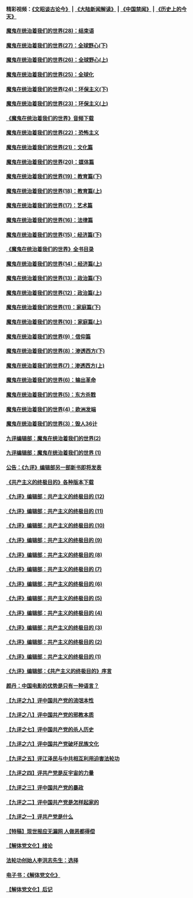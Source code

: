 #### 精彩视频：[《文昭谈古论今》](https://github.com/gfw-breaker/wenzhao/blob/master/README.md?t=01232130) | [《大陆新闻解读》](https://github.com/gfw-breaker/ntdtv-comedy/blob/master/README.md?t=01232130) | [《中国禁闻》](https://github.com/gfw-breaker/ntdtv-news/blob/master/README.md?t=01232130) | [《历史上的今天》](https://github.com/gfw-breaker/today-in-history/blob/master/README.md?t=01232130) 

#### [魔鬼在统治着我们的世界(28)：结束语](../pages/nsc422/n10936246.md?t=01232130) 

#### [魔鬼在统治着我们的世界(27)：全球野心(下)](../pages/nsc422/n10928319.md?t=01232130) 

#### [魔鬼在统治着我们的世界(26)：全球野心(上)](../pages/nsc422/n10900318.md?t=01232130) 

#### [魔鬼在统治着我们的世界(25)：全球化](../pages/nsc422/n10788205.md?t=01232130) 

#### [魔鬼在统治着我们的世界(24)：环保主义(下)](../pages/nsc422/n10695307.md?t=01232130) 

#### [魔鬼在统治着我们的世界(23)：环保主义(上)](../pages/nsc422/n10688613.md?t=01232130) 

#### [《魔鬼在统治着我们的世界》音频下载](../pages/nsc422/n10635553.md?t=01232130) 

#### [魔鬼在统治着我们的世界(22)：恐怖主义](../pages/nsc422/n10614727.md?t=01232130) 

#### [魔鬼在统治着我们的世界(21)：文化篇](../pages/nsc422/n10597706.md?t=01232130) 

#### [魔鬼在统治着我们的世界(20)：媒体篇](../pages/nsc422/n10586579.md?t=01232130) 

#### [魔鬼在统治着我们的世界(19)：教育篇(下)](../pages/nsc422/n10564808.md?t=01232130) 

#### [魔鬼在统治着我们的世界(18)：教育篇(上)](../pages/nsc422/n10526970.md?t=01232130) 

#### [魔鬼在统治着我们的世界(17)：艺术篇](../pages/nsc422/n10499093.md?t=01232130) 

#### [魔鬼在统治着我们的世界(16)：法律篇](../pages/nsc422/n10485969.md?t=01232130) 

#### [魔鬼在统治着我们的世界(15)：经济篇(下)](../pages/nsc422/n10469975.md?t=01232130) 

#### [《魔鬼在统治着我们的世界》全书目录](../pages/nsc422/n10464261.md?t=01232130) 

#### [魔鬼在统治着我们的世界(14)：经济篇(上)](../pages/nsc422/n10457370.md?t=01232130) 

#### [魔鬼在统治着我们的世界(13)：政治篇(下)](../pages/nsc422/n10448270.md?t=01232130) 

#### [魔鬼在统治着我们的世界(12)：政治篇(上)](../pages/nsc422/n10444576.md?t=01232130) 

#### [魔鬼在统治着我们的世界(11)：家庭篇(下)](../pages/nsc422/n10440961.md?t=01232130) 

#### [魔鬼在统治着我们的世界(10)：家庭篇(上)](../pages/nsc422/n10435448.md?t=01232130) 

#### [魔鬼在统治着我们的世界(9)：信仰篇](../pages/nsc422/n10432159.md?t=01232130) 

#### [魔鬼在统治着我们的世界(8)：渗透西方(下)](../pages/nsc422/n10429603.md?t=01232130) 

#### [魔鬼在统治着我们的世界(7)：渗透西方(上)](../pages/nsc422/n10426013.md?t=01232130) 

#### [魔鬼在统治着我们的世界(6)：输出革命](../pages/nsc422/n10421536.md?t=01232130) 

#### [魔鬼在统治着我们的世界(5)：东方杀戮](../pages/nsc422/n10417707.md?t=01232130) 

#### [魔鬼在统治着我们的世界(4)：欧洲发端](../pages/nsc422/n10414890.md?t=01232130) 

#### [魔鬼在统治着我们的世界(3)：毁人36计](../pages/nsc422/n10411583.md?t=01232130) 

#### [九评编辑部：魔鬼在统治着我们的世界(2)](../pages/nsc422/n10410036.md?t=01232130) 

#### [九评编辑部：魔鬼在统治着我们的世界 (1)](../pages/nsc422/n10406825.md?t=01232130) 

#### [公告：《九评》编辑部另一部新书即将发表](../pages/nsc422/n10405104.md?t=01232130) 

#### [《共产主义的终极目的》各种版本下载](../pages/nsc422/n10022138.md?t=01232130) 

#### [《九评》编辑部：共产主义的终极目的 (12)](../pages/nsc422/n9933272.md?t=01232130) 

#### [《九评》编辑部：共产主义的终极目的 (11)](../pages/nsc422/n9924973.md?t=01232130) 

#### [《九评》编辑部：共产主义的终极目的 (10)](../pages/nsc422/n9920883.md?t=01232130) 

#### [《九评》编辑部：共产主义的终极目的 (9)](../pages/nsc422/n9916363.md?t=01232130) 

#### [《九评》编辑部：共产主义的终极目的 (8)](../pages/nsc422/n9912488.md?t=01232130) 

#### [《九评》编辑部：共产主义的终极目的 (7)](../pages/nsc422/n9901176.md?t=01232130) 

#### [《九评》编辑部：共产主义的终极目的 (6)](../pages/nsc422/n9899359.md?t=01232130) 

#### [《九评》编辑部：共产主义的终极目的 (5)](../pages/nsc422/n9893174.md?t=01232130) 

#### [《九评》编辑部：共产主义的终极目的 (4)](../pages/nsc422/n9891246.md?t=01232130) 

#### [《九评》编辑部：共产主义的终极目的 (3)](../pages/nsc422/n9879879.md?t=01232130) 

#### [《九评》编辑部：共产主义的终极目的 (2)](../pages/nsc422/n9876205.md?t=01232130) 

#### [《九评》编辑部：共产主义的终极目的 (1)](../pages/nsc422/n9865857.md?t=01232130) 

#### [《九评》编辑部：《共产主义的终极目的》序言](../pages/nsc422/n9862666.md?t=01232130) 

#### [颜丹：中国电影的优势是只有一种语言？](../pages/nsc422/n9583062.md?t=01232130) 

#### [【九评之九】评中国共产党的流氓本性](../pages/nsc422/n737542.md?t=01232130) 

#### [【九评之八】评中国共产党的邪教本质](../pages/nsc422/n735942.md?t=01232130) 

#### [【九评之七】评中国共产党的杀人历史](../pages/nsc422/n733806.md?t=01232130) 

#### [【九评之六】评中国共产党破坏民族文化](../pages/nsc422/n731667.md?t=01232130) 

#### [【九评之五】评江泽民与中共相互利用迫害法轮功](../pages/nsc422/n730058.md?t=01232130) 

#### [【九评之四】评共产党是反宇宙的力量](../pages/nsc422/n727814.md?t=01232130) 

#### [【九评之三】评中国共产党的暴政](../pages/nsc422/n725597.md?t=01232130) 

#### [【九评之二】评中国共产党是怎样起家的](../pages/nsc422/n723946.md?t=01232130) 

#### [【九评之一】评共产党是什么](../pages/nsc422/n722529.md?t=01232130) 

#### [【特稿】现世报应无漏网 人做恶都得偿](../pages/nsc422/n4215167.md?t=01232130) 

#### [【解体党文化】绪论](../pages/nsc422/n1449356.md?t=01232130) 

#### [法轮功创始人李洪志先生：选择](../pages/nsc422/n3580738.md?t=01232130) 

#### [电子书：《解体党文化》](../pages/nsc422/n1573484.md?t=01232130) 

#### [【解体党文化】后记](../pages/nsc422/n1531999.md?t=01232130) 

